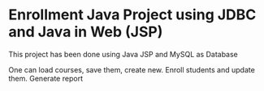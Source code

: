 # Enrollment Java Project using JDBC and Java in Web (JSP)

This project has been done using Java JSP and MySQL as Database

One can load courses, save them, create new.
Enroll students and update them.
Generate report

